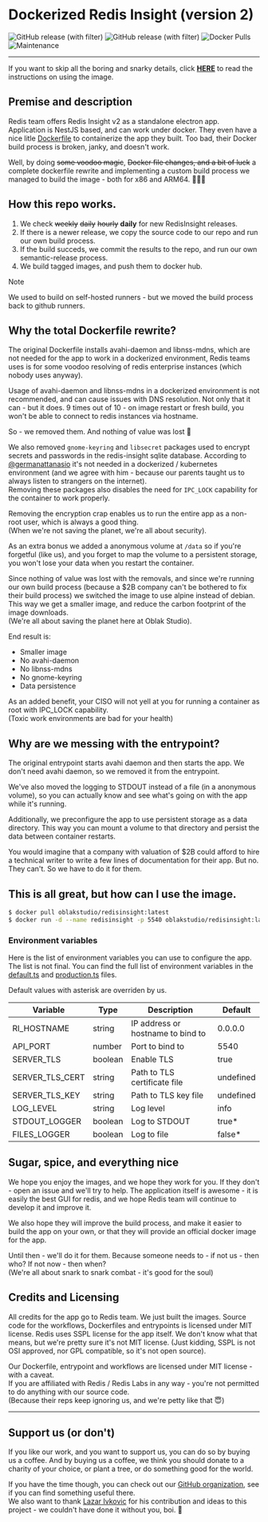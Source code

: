# Dockerized Redis Insight (version 2)

![GitHub release (with filter)](https://img.shields.io/github/v/release/RedisInsight/RedisInsight?label=Upstream+Version&color=D82C20)
![GitHub release (with filter)](https://img.shields.io/github/v/release/oblakstudio/redisinsight?label=Docker+Build&color=0049ff)
![Docker Pulls](https://img.shields.io/docker/pulls/oblakstudio/redisinsight)
![Maintenance](https://img.shields.io/maintenance/yes/2024)

---

If you want to skip all the boring and snarky details, click [**HERE**](#this-is-all-great-but-how-can-i-use-the-image) to read the instructions on using the image.

## Premise and description

Redis team offers Redis Insight v2 as a standalone electron app.  
Application is NestJS based, and can work under docker.
They even have a nice litle [Dockerfile](https://github.com/RedisInsight/RedisInsight/blob/main/Dockerfile) to containerize the app they built.
Too bad, their Docker build process is broken, janky, and doesn't work.

Well, by doing ~~some voodoo magic~~, ~~Docker file changes, and a bit of luck~~ a complete dockerfile rewrite and implementing a custom build process we managed to build the image - both for x86 and ARM64. 🎉🎉🎉

## How this repo works.

1. We check ~~weekly~~ ~~daily~~ ~~hourly~~ **daily**  for new RedisInsight releases.
2. If there is a newer release, we copy the source code to our repo and run our own build process.
3. If the build succeds, we commit the results to the repo, and run our own semantic-release process.
4. We build tagged images, and push them to docker hub.

> [!NOTE]
> We used to build on self-hosted runners - but we moved the build process back to github runners.

## Why the total Dockerfile rewrite?

The original Dockerfile installs avahi-daemon and libnss-mdns, which are not needed for the app to work in a dockerized environment, Redis teams uses is for some voodoo resolving of redis enterprise instances (which nobody uses anyway).

Usage of avahi-daemon and libnss-mdns in a dockerized environment is not recommended, and can cause issues with DNS resolution. Not only that it can - but it does. 9 times out of 10 - on image restart or fresh build, you won't be able to connect to redis instances via hostname.

So - we removed them. And nothing of value was lost 🚮

We also removed `gnome-keyring` and `libsecret` packages used to encrypt secrets and passwords in the redis-insight sqlite database. According to [@germanattanasio](https://github.com/germanattanasio) it's not needed in a dockerized / kubernetes environment (and we agree with him - because our parents taught us to always listen to strangers on the internet).  
Removing these packages also disables the need for `IPC_LOCK` capability for the container to work properly.

Removing the encryption crap enables us to run the entire app as a non-root user, which is always a good thing.  
(When we're not saving the planet, we're all about security).

As an extra bonus we added a anonymous volume at `/data` so if you're forgetful (like us), and you forget to map the volume to a persistent storage, you won't lose your data when you restart the container.

Since nothing of value was lost with the removals, and since we're running our own build process (because a $2B company can't be bothered to fix their build process) we switched the image to use alpine instead of debian. This way we get a smaller image, and reduce the carbon footprint of the image downloads.  
(We're all about saving the planet here at Oblak Studio).

End result is:
* Smaller image
* No avahi-daemon
* No libnss-mdns
* No gnome-keyring
* Data persistence

As an added benefit, your CISO will not yell at you for running a container as root with IPC_LOCK capability.  
(Toxic work environments are bad for your health)

## Why are we messing with the entrypoint?

The original entrypoint starts avahi daemon and then starts the app. We don't need avahi daemon, so we removed it from the entrypoint.

We've also moved the logging to STDOUT instead of a file (in a anonymous volume), so you can actually know and see what's going on with the app while it's running.

Additionally, we preconfigure the app to use persistent storage as a data directory. This way you can mount a volume to that directory and persist the data between container restarts.

You would imagine that a company with valuation of $2B could afford to hire a technical writer to write a few lines of documentation for their app. But no. They can't. So we have to do it for them.

## This is all great, but how can I use the image.

```bash
$ docker pull oblakstudio/redisinsight:latest
$ docker run -d --name redisinsight -p 5540 oblakstudio/redisinsight:latest
```

### Environment variables

Here is the list of environment variables you can use to configure the app.
The list is not final. You can find the full list of environment variables in the [default.ts]([build/redisinsight/api/config/default.ts](https://github.com/RedisInsight/RedisInsight/blob/main/redisinsight/api/config/default.ts)) and [production.ts](https://github.com/RedisInsight/RedisInsight/blob/main/redisinsight/api/config/production.ts) files.

Default values with asterisk are overriden by us.

| Variable        | Type      | Description                       | Default   |
|-----------------|-----------|-----------------------------------|-----------|
| RI_HOSTNAME     | string    | IP address or hostname to bind to | 0.0.0.0   |
| API_PORT        | number    | Port to bind to                   | 5540      |
| SERVER_TLS      | boolean   | Enable TLS                        | true      |
| SERVER_TLS_CERT | string    | Path to TLS certificate file      | undefined |
| SERVER_TLS_KEY  | string    | Path to TLS key file              | undefined |
| LOG_LEVEL       | string    | Log level                         | info      |
| STDOUT_LOGGER   | boolean   | Log to STDOUT                     | true*     |
| FILES_LOGGER    | boolean   | Log to file                       | false*    |

## Sugar, spice, and everything nice

We hope you enjoy the images, and we hope they work for you. If they don't - open an issue and we'll try to help.
The application itself is awesome - it is easily the best GUI for redis, and we hope Redis team will continue to develop it and improve it.

We also hope they will improve the build process, and make it easier to build the app on your own, or that they will provide an official docker image for the app.

Until then - we'll do it for them. Because someone needs to - if not us - then who? If not now - then when?  
(We're all about snark to snark combat - it's good for the soul)

## Credits and Licensing

All credits for the app go to Redis team. We just built the images.
Source code for the workflows, Dockerfiles and entrypoints is licensed under MIT license.
Redis uses SSPL license for the app itself. We don't know what that means, but we're pretty sure it's not MIT license. (Just kidding, SSPL is not OSI approved, nor GPL compatible, so it's not open source).

Our Dockerfile, entrypoint and workflows are licensed under MIT license - with a caveat.  
If you are affiliated with Redis / Redis Labs in any way - you're not permitted to do anything with our source code.  
(Because their reps keep ignoring us, and we're petty like that 😇)

---

## Support us (or don't)

If you like our work, and you want to support us, you can do so by buying us a coffee.
And by buying us a coffee, we think you should donate to a charity of your choice, or plant a tree, or do something good for the world.

If you have the time though, you can check out our [GitHub organization](https://github.com/oblakstudio), see if you can find something useful there.  
We also want to thank [Lazar Ivkovic](https://github.com/lazarivkovic) for his contribution and ideas to this project - we couldn't have done it without you, boi. 💙
